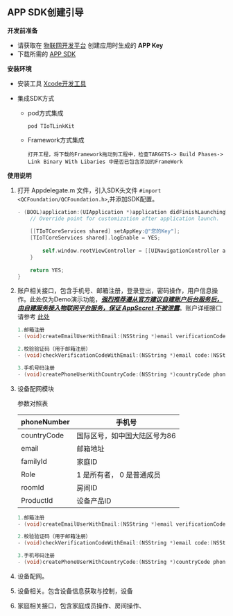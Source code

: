 ## APP SDK创建引导

**开发前准备**

- 请获取在 [物联网开发平台](https://cloud.tencent.com/product/iotexplorer) 创建应用时生成的 **APP Key**
- 下载所需的 [APP SDK](https://github.com/tencentyun/iot-link-ios/tree/master/Source)

**安装环境**

- 安装工具 [Xcode开发工具](https://apps.apple.com/cn/app/xcode/id497799835?mt=12)

- 集成SDK方式

  - pod方式集成

    `pod TIoTLinkKit`

  - Framework方式集成

    `打开工程，将下载的Framework拖动到工程中，检查TARGETS-> Build Phases-> Link Binary With Libaries 中是否已包含添加的FrameWork`

**使用说明**

1. 打开 Appdelegate.m 文件，引入SDK头文件 `#import <QCFoundation/QCFoundation.h>`,并添加SDK配置。

   ```objective-c
   - (BOOL)application:(UIApplication *)application didFinishLaunchingWithOptions:(NSDictionary *)launchOptions {
       // Override point for customization after application launch.
       
       [[TIoTCoreServices shared] setAppKey:@"您的Key"];
       [TIoTCoreServices shared].logEnable = YES;
       
           self.window.rootViewController = [[UINavigationController alloc]initWithRootViewController:[UIViewController new]];
       }
       
       return YES;
   } 
   ```

2. 账户相关接口，包含手机号、邮箱注册，登录登出，密码操作，用户信息操作。此处仅为Demo演示功能，***<u>强烈推荐遵从官方建议自建账户后台服务后，由自建服务接入物联网平台服务，保证 AppSecret 不被泄露</u>***。账户详细接口请参考 [此处](https://github.com/tencentyun/iot-link-ios/blob/master/Source/LinkSDK/QCAPISets/Public/TIoTCoreAccountSet.h)

   ```objective-c
   1.邮箱注册
   - (void)createEmailUserWithEmail:(NSString *)email verificationCode:(NSString *)code password:(NSString *)password success:(SRHandler)success failure:(FRHandler)failure;
   
   2.校验验证码（用于邮箱注册）
   - (void)checkVerificationCodeWithEmail:(NSString *)email code:(NSString *)code success:(SRHandler)success failure:(FRHandler)failure;
   
   3.手机号码注册
   - (void)createPhoneUserWithCountryCode:(NSString *)countryCode phoneNumber:(NSString *)phoneNumber verificationCode:(NSString *)verificationCode password:(NSString *)password success:(SRHandler)success failure:(FRHandler)failure;
   ```

3. 设备配网模块

   

   参数对照表

   | phoneNumber | 手机号                       |
   | ----------- | ---------------------------- |
   | countryCode | 国际区号，如中国大陆区号为86 |
   | email       | 邮箱地址                     |
   | familyId    | 家庭ID                       |
   | Role        | 1 是所有者， 0 是普通成员    |
   | roomId      | 房间ID                       |
   | ProductId   | 设备产品ID                   |

   

   ```objective-c
   1.邮箱注册
   - (void)createEmailUserWithEmail:(NSString *)email verificationCode:(NSString *)code password:(NSString *)password success:(SRHandler)success failure:(FRHandler)failure;
   
   2.校验验证码（用于邮箱注册）
   - (void)checkVerificationCodeWithEmail:(NSString *)email code:(NSString *)code success:(SRHandler)success failure:(FRHandler)failure;
   
   3.手机号码注册
   - (void)createPhoneUserWithCountryCode:(NSString *)countryCode phoneNumber:(NSString *)phoneNumber verificationCode:(NSString *)verificationCode password:(NSString *)password success:(SRHandler)success failure:(FRHandler)failure;
   ```

4. 设备配网。

5. 设备相关。包含设备信息获取与控制，设备

6. 家庭相关接口，包含家庭成员操作、房间操作、